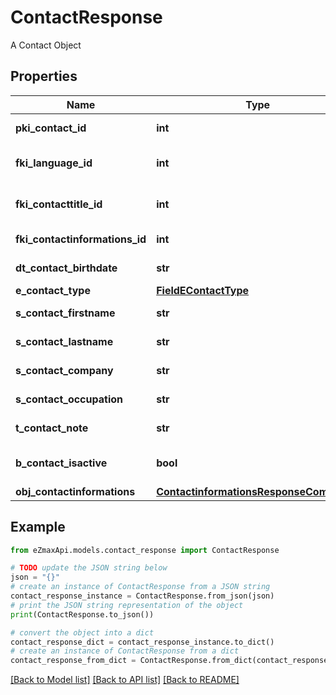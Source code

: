 # ContactResponse

A Contact Object

## Properties

Name | Type | Description | Notes
------------ | ------------- | ------------- | -------------
**pki_contact_id** | **int** | The unique ID of the Contact | 
**fki_language_id** | **int** | The unique ID of the Language.  Valid values:  |Value|Description| |-|-| |1|French| |2|English| | 
**fki_contacttitle_id** | **int** | The unique ID of the Contacttitle.  Valid values:  |Value|Description| |-|-| |1|Ms.| |2|Mr.| |4|(Blank)| |5|Me (For Notaries)| | 
**fki_contactinformations_id** | **int** | The unique ID of the Contactinformations | 
**dt_contact_birthdate** | **str** | The Birth Date of the contact | [optional] 
**e_contact_type** | [**FieldEContactType**](FieldEContactType.md) |  | 
**s_contact_firstname** | **str** | The First name of the contact | 
**s_contact_lastname** | **str** | The Last name of the contact | 
**s_contact_company** | **str** | The Company name of the contact | [optional] 
**s_contact_occupation** | **str** | The occupation of the Contact | [optional] 
**t_contact_note** | **str** | The note of the Contact | [optional] 
**b_contact_isactive** | **bool** | Whether the contact is active or not | 
**obj_contactinformations** | [**ContactinformationsResponseCompound**](ContactinformationsResponseCompound.md) |  | 

## Example

```python
from eZmaxApi.models.contact_response import ContactResponse

# TODO update the JSON string below
json = "{}"
# create an instance of ContactResponse from a JSON string
contact_response_instance = ContactResponse.from_json(json)
# print the JSON string representation of the object
print(ContactResponse.to_json())

# convert the object into a dict
contact_response_dict = contact_response_instance.to_dict()
# create an instance of ContactResponse from a dict
contact_response_from_dict = ContactResponse.from_dict(contact_response_dict)
```
[[Back to Model list]](../README.md#documentation-for-models) [[Back to API list]](../README.md#documentation-for-api-endpoints) [[Back to README]](../README.md)


